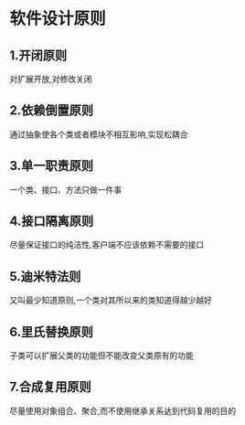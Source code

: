 # 软件设计原则

## 1.开闭原则

对扩展开放,对修改关闭

## 2.依赖倒置原则

通过抽象使各个类或者模块不相互影响,实现松耦合

## 3.单一职责原则

一个类、接口、方法只做一件事

## 4.接口隔离原则

尽量保证接口的纯洁性,客户端不应该依赖不需要的接口

## 5.迪米特法则

又叫最少知道原则,一个类对其所以来的类知道得越少越好

## 6.里氏替换原则

子类可以扩展父类的功能但不能改变父类原有的功能

## 7.合成复用原则

尽量使用对象组合、聚合,而不使用继承关系达到代码复用的目的